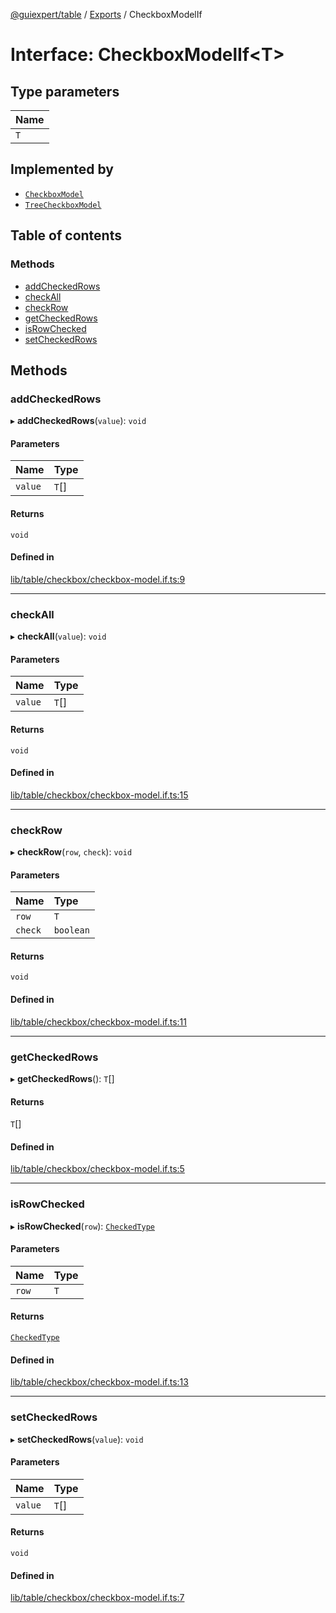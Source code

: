 [@guiexpert/table](../README.md) / [Exports](../modules.md) / CheckboxModelIf

# Interface: CheckboxModelIf\<T\>

## Type parameters

| Name |
| :------ |
| `T` |

## Implemented by

- [`CheckboxModel`](../classes/CheckboxModel.md)
- [`TreeCheckboxModel`](../classes/TreeCheckboxModel.md)

## Table of contents

### Methods

- [addCheckedRows](CheckboxModelIf.md#addcheckedrows)
- [checkAll](CheckboxModelIf.md#checkall)
- [checkRow](CheckboxModelIf.md#checkrow)
- [getCheckedRows](CheckboxModelIf.md#getcheckedrows)
- [isRowChecked](CheckboxModelIf.md#isrowchecked)
- [setCheckedRows](CheckboxModelIf.md#setcheckedrows)

## Methods

### addCheckedRows

▸ **addCheckedRows**(`value`): `void`

#### Parameters

| Name | Type |
| :------ | :------ |
| `value` | `T`[] |

#### Returns

`void`

#### Defined in

[lib/table/checkbox/checkbox-model.if.ts:9](https://github.com/guiexperttable/ge-table/blob/a7cb25d/libs/table/src/lib/table/checkbox/checkbox-model.if.ts#L9)

___

### checkAll

▸ **checkAll**(`value`): `void`

#### Parameters

| Name | Type |
| :------ | :------ |
| `value` | `T`[] |

#### Returns

`void`

#### Defined in

[lib/table/checkbox/checkbox-model.if.ts:15](https://github.com/guiexperttable/ge-table/blob/a7cb25d/libs/table/src/lib/table/checkbox/checkbox-model.if.ts#L15)

___

### checkRow

▸ **checkRow**(`row`, `check`): `void`

#### Parameters

| Name | Type |
| :------ | :------ |
| `row` | `T` |
| `check` | `boolean` |

#### Returns

`void`

#### Defined in

[lib/table/checkbox/checkbox-model.if.ts:11](https://github.com/guiexperttable/ge-table/blob/a7cb25d/libs/table/src/lib/table/checkbox/checkbox-model.if.ts#L11)

___

### getCheckedRows

▸ **getCheckedRows**(): `T`[]

#### Returns

`T`[]

#### Defined in

[lib/table/checkbox/checkbox-model.if.ts:5](https://github.com/guiexperttable/ge-table/blob/a7cb25d/libs/table/src/lib/table/checkbox/checkbox-model.if.ts#L5)

___

### isRowChecked

▸ **isRowChecked**(`row`): [`CheckedType`](../modules.md#checkedtype)

#### Parameters

| Name | Type |
| :------ | :------ |
| `row` | `T` |

#### Returns

[`CheckedType`](../modules.md#checkedtype)

#### Defined in

[lib/table/checkbox/checkbox-model.if.ts:13](https://github.com/guiexperttable/ge-table/blob/a7cb25d/libs/table/src/lib/table/checkbox/checkbox-model.if.ts#L13)

___

### setCheckedRows

▸ **setCheckedRows**(`value`): `void`

#### Parameters

| Name | Type |
| :------ | :------ |
| `value` | `T`[] |

#### Returns

`void`

#### Defined in

[lib/table/checkbox/checkbox-model.if.ts:7](https://github.com/guiexperttable/ge-table/blob/a7cb25d/libs/table/src/lib/table/checkbox/checkbox-model.if.ts#L7)
